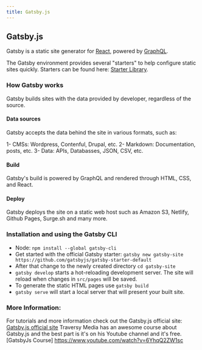 ```yaml
---
title: Gatsby.js
---
```


## Gatsby.js

Gatsby is a static site generator for [React](https://guide.freecodecamp.org/react), powered by [GraphQL](https://graphql.org/). 

The Gatsby environment provides several "starters" to help configure static sites quickly. Starters can be found here: [Starter Library](https://www.gatsbyjs.org/starters/).

### How Gatsby works
Gatsby builds sites with the data provided by developer, regardless of the source.

#### Data sources
Gatsby accepts the data behind the site in various formats, such as:

1- CMSs: Wordpress, Contenful, Drupal, etc.
2- Markdown: Documentation, posts, etc.
3- Data: APIs, Databasses, JSON, CSV, etc.

#### Build 
Gatsby's build is powered by GraphQL and rendered through HTML, CSS, and React.

#### Deploy 
Gatsby deploys the site on a static web host such as Amazon S3, Netlify, Github Pages, Surge.sh and many more.

### Installation and using the Gatsby CLI
* Node: `npm install --global gatsby-cli`
* Get started with the official Gatsby starter: `gatsby new gatsby-site https://github.com/gatsbyjs/gatsby-starter-default`
* After that change to the newly created directory `cd gatsby-site`
* `gatsby develop` starts a hot-reloading development server. The site will reload when changes in `src/pages` will be saved.
* To generate the static HTML pages use `gatsby build`
* `gatsby serve` will start a local server that will present your built site.

### More Information:
For tutorials and more information check out the Gatsby.js official site: [Gatsby.js official site](https://www.gatsbyjs.org/tutorial/)
Traversy Media has an awesome course about Gatsby.js and the best part is it's on his Youtube channel and it's free. [GatsbyJs Course]  https://www.youtube.com/watch?v=6YhqQ2ZW1sc
